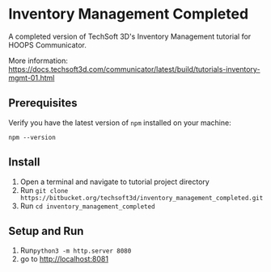 # Inventory Management Completed

A completed version of TechSoft 3D's Inventory Management tutorial for HOOPS Communicator.

More information: https://docs.techsoft3d.com/communicator/latest/build/tutorials-inventory-mgmt-01.html

## Prerequisites

Verify you have the latest version of `npm` installed on your machine:

`npm --version`

## Install

1. Open a terminal and navigate to tutorial project directory
2. Run `git clone https://bitbucket.org/techsoft3d/inventory_management_completed.git`
3. Run `cd inventory_management_completed`

## Setup and Run

1. Run`python3 -m http.server 8080` 
2. go to [http://localhost:8081](http://localhost:8081) 

